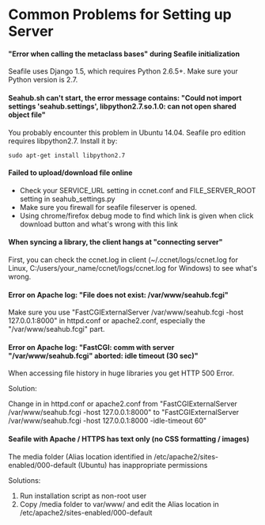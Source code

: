 # Common Problems for Setting up Server

#### "Error when calling the metaclass bases" during Seafile initialization

Seafile uses Django 1.5, which requires Python 2.6.5+. Make sure your Python version is 2.7.

#### Seahub.sh can't start, the error message contains: "Could not import settings 'seahub.settings', libpython2.7.so.1.0: can not open shared object file"

You probably encounter this problem in Ubuntu 14.04. Seafile pro edition requires libpython2.7. Install it by:

```
sudo apt-get install libpython2.7
```

#### Failed to upload/download file online

* Check your SERVICE_URL setting in ccnet.conf and FILE_SERVER_ROOT setting in seahub_settings.py
* Make sure you firewall for seafile fileserver is opened.
* Using chrome/firefox debug mode to find which link is given when click download button and what's wrong with this link

#### When syncing a library, the client hangs at "connecting server"

First, you can check the ccnet.log in client (~/.ccnet/logs/ccnet.log for Linux, C:/users/your_name/ccnet/logs/ccnet.log for Windows) to see what's wrong.

#### Error on Apache log: "File does not exist: /var/www/seahub.fcgi"

Make sure you use "FastCGIExternalServer /var/www/seahub.fcgi -host 127.0.0.1:8000" in httpd.conf or apache2.conf, especially the "/var/www/seahub.fcgi" part.

#### Error on Apache log: "FastCGI: comm with server "/var/www/seahub.fcgi" aborted: idle timeout (30 sec)"

When accessing file history in huge libraries you get HTTP 500 Error.

Solution:

Change in in httpd.conf or apache2.conf from "FastCGIExternalServer /var/www/seahub.fcgi -host 127.0.0.1:8000"
to "FastCGIExternalServer /var/www/seahub.fcgi -host 127.0.0.1:8000 -idle-timeout 60"

#### Seafile with Apache / HTTPS has text only (no CSS formatting / images)

The media folder (Alias location identified in /etc/apache2/sites-enabled/000-default (Ubuntu) has inappropriate permissions

Solutions:

1. Run installation script as non-root user
2. Copy /media folder to var/www/ and edit the Alias location in /etc/apache2/sites-enabled/000-default

